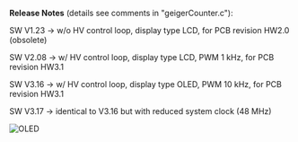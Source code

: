 **Release Notes** (details see comments in "geigerCounter.c"):


SW V1.23 -> w/o HV control loop, display type LCD, for PCB revision HW2.0 (obsolete)

SW V2.08 -> w/ HV control loop, display type LCD, PWM 1 kHz, for PCB revision HW3.1

SW V3.16 -> w/ HV control loop, display type OLED, PWM 10 kHz, for PCB revision HW3.1

SW V3.17 -> identical to V3.16 but with reduced system clock (48 MHz)

![OLED](https://user-images.githubusercontent.com/77980708/212469693-391a5923-3d9b-4e5d-85ea-d4b9252364b7.gif)
